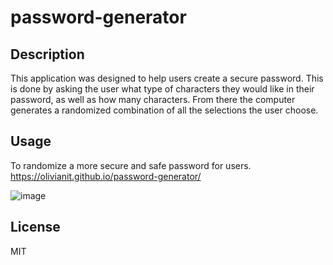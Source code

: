 # password-generator

## Description
This application was designed to help users create a secure password. 
This is done by asking the user what type of characters they would like in their password, as well as how many characters.
From there the computer generates a randomized combination of all the selections the user choose.

## Usage
To randomize a more secure and safe password for users. https://olivianit.github.io/password-generator/

![image](https://user-images.githubusercontent.com/119629083/213276373-2b386799-2dd2-4c82-9d17-83446f1c3b5b.png)

## License
MIT


